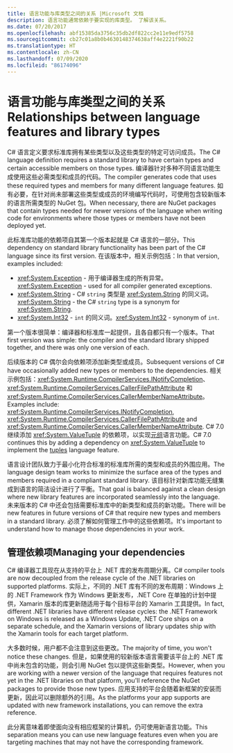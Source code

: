 ```yaml
---
title: 语言功能与库类型之间的关系 |Microsoft 文档
description: 语言功能通常依赖于要实现的库类型。 了解该关系。
ms.date: 07/20/2017
ms.openlocfilehash: abf15385da3756c35db2df822cc2e11e9edf5758
ms.sourcegitcommit: cb27c01a8b0b4630148374638aff4e2221f90b22
ms.translationtype: HT
ms.contentlocale: zh-CN
ms.lasthandoff: 07/09/2020
ms.locfileid: "86174096"
---
```

# <a name="relationships-between-language-features-and-library-types"></a><span data-ttu-id="bc839-104">语言功能与库类型之间的关系</span><span class="sxs-lookup"><span data-stu-id="bc839-104">Relationships between language features and library types</span></span>

<span data-ttu-id="bc839-105">C# 语言定义要求标准库拥有某些类型以及这些类型的特定可访问成员。</span><span class="sxs-lookup"><span data-stu-id="bc839-105">The C# language definition requires a standard library to have certain types and certain accessible members on those types.</span></span> <span data-ttu-id="bc839-106">编译器针对多种不同语言功能生成使用这些必需类型和成员的代码。</span><span class="sxs-lookup"><span data-stu-id="bc839-106">The compiler generates code that uses these required types and members for many different language features.</span></span> <span data-ttu-id="bc839-107">如有必要，在针对尚未部署这些类型或成员的环境编写代码时，可使用包含较新版本的语言所需类型的 NuGet 包。</span><span class="sxs-lookup"><span data-stu-id="bc839-107">When necessary, there are NuGet packages that contain types needed for newer versions of the language when writing code for environments where those types or members have not been deployed yet.</span></span>

<span data-ttu-id="bc839-108">此标准库功能的依赖项自其第一个版本起就是 C# 语言的一部分。</span><span class="sxs-lookup"><span data-stu-id="bc839-108">This dependency on standard library functionality has been part of the C# language since its first version.</span></span> <span data-ttu-id="bc839-109">在该版本中，相关示例包括：</span><span class="sxs-lookup"><span data-stu-id="bc839-109">In that version, examples included:</span></span>

* <span data-ttu-id="bc839-110"><xref:System.Exception> - 用于编译器生成的所有异常。</span><span class="sxs-lookup"><span data-stu-id="bc839-110"><xref:System.Exception> - used for all compiler generated exceptions.</span></span>
* <span data-ttu-id="bc839-111"><xref:System.String> - C# `string` 类型是 <xref:System.String> 的同义词。</span><span class="sxs-lookup"><span data-stu-id="bc839-111"><xref:System.String> - the C# `string` type is a synonym for <xref:System.String>.</span></span>
* <span data-ttu-id="bc839-112"><xref:System.Int32> - `int` 的同义词。</span><span class="sxs-lookup"><span data-stu-id="bc839-112"><xref:System.Int32> - synonym of `int`.</span></span>

<span data-ttu-id="bc839-113">第一个版本很简单：编译器和标准库一起提供，且各自都只有一个版本。</span><span class="sxs-lookup"><span data-stu-id="bc839-113">That first version was simple: the compiler and the standard library shipped together, and there was only one version of each.</span></span>

<span data-ttu-id="bc839-114">后续版本的 C# 偶尔会向依赖项添加新类型或成员。</span><span class="sxs-lookup"><span data-stu-id="bc839-114">Subsequent versions of C# have occasionally added new types or members to the dependencies.</span></span> <span data-ttu-id="bc839-115">相关示例包括：<xref:System.Runtime.CompilerServices.INotifyCompletion>、<xref:System.Runtime.CompilerServices.CallerFilePathAttribute> 和 <xref:System.Runtime.CompilerServices.CallerMemberNameAttribute>。</span><span class="sxs-lookup"><span data-stu-id="bc839-115">Examples include: <xref:System.Runtime.CompilerServices.INotifyCompletion>, <xref:System.Runtime.CompilerServices.CallerFilePathAttribute> and <xref:System.Runtime.CompilerServices.CallerMemberNameAttribute>.</span></span> <span data-ttu-id="bc839-116">C# 7.0 继续添加 <xref:System.ValueTuple> 的依赖项，以实现[元组](../language-reference/builtin-types/value-tuples.md)语言功能。</span><span class="sxs-lookup"><span data-stu-id="bc839-116">C# 7.0 continues this by adding a dependency on <xref:System.ValueTuple> to implement the [tuples](../language-reference/builtin-types/value-tuples.md) language feature.</span></span>

<span data-ttu-id="bc839-117">语言设计团队致力于最小化符合标准的标准库所需的类型和成员的外围应用。</span><span class="sxs-lookup"><span data-stu-id="bc839-117">The language design team works to minimize the surface area of the types and members required in a compliant standard library.</span></span> <span data-ttu-id="bc839-118">该目标针对新库功能无缝集成到语言的简洁设计进行了平衡。</span><span class="sxs-lookup"><span data-stu-id="bc839-118">That goal is balanced against a clean design where new library features are incorporated seamlessly into the language.</span></span> <span data-ttu-id="bc839-119">未来版本的 C# 中还会包括需要标准库中的新类型和成员的新功能。</span><span class="sxs-lookup"><span data-stu-id="bc839-119">There will be new features in future versions of C# that require new types and members in a standard library.</span></span> <span data-ttu-id="bc839-120">必须了解如何管理工作中的这些依赖项。</span><span class="sxs-lookup"><span data-stu-id="bc839-120">It's important to understand how to manage those dependencies in your work.</span></span>

## <a name="managing-your-dependencies"></a><span data-ttu-id="bc839-121">管理依赖项</span><span class="sxs-lookup"><span data-stu-id="bc839-121">Managing your dependencies</span></span>

<span data-ttu-id="bc839-122">C# 编译器工具现在从支持的平台上 .NET 库的发布周期分离。</span><span class="sxs-lookup"><span data-stu-id="bc839-122">C# compiler tools are now decoupled from the release cycle of the .NET libraries on supported platforms.</span></span> <span data-ttu-id="bc839-123">实际上，不同的 .NET 库有不同的发布周期：Windows 上的 .NET Framework 作为 Windows 更新发布，.NET Core 在单独的计划中提供，Xamarin 版本的库更新随适用于每个目标平台的 Xamarin 工具提供。</span><span class="sxs-lookup"><span data-stu-id="bc839-123">In fact, different .NET libraries have different release cycles: the .NET Framework on Windows is released as a Windows Update, .NET Core ships on a separate schedule, and the Xamarin versions of library updates ship with the Xamarin tools for each target platform.</span></span>

<span data-ttu-id="bc839-124">大多数时候，用户都不会注意到这些更改。</span><span class="sxs-lookup"><span data-stu-id="bc839-124">The majority of time, you won't notice these changes.</span></span> <span data-ttu-id="bc839-125">但是，如果使用的较新版本语言需要该平台上的 .NET 库中尚未包含的功能，则会引用 NuGet 包以提供这些新类型。</span><span class="sxs-lookup"><span data-stu-id="bc839-125">However, when you are working with a newer version of the language that requires features not yet in the .NET libraries on that platform, you'll reference the NuGet packages to provide those new types.</span></span>
<span data-ttu-id="bc839-126">应用支持的平台会随着新框架的安装而更新，因此可以删除额外的引用。</span><span class="sxs-lookup"><span data-stu-id="bc839-126">As the platforms your app supports are updated with new framework installations, you can remove the extra reference.</span></span>

<span data-ttu-id="bc839-127">此分离意味着即使面向没有相应框架的计算机，仍可使用新语言功能。</span><span class="sxs-lookup"><span data-stu-id="bc839-127">This separation means you can use new language features even when you are targeting machines that may not have the corresponding framework.</span></span>
